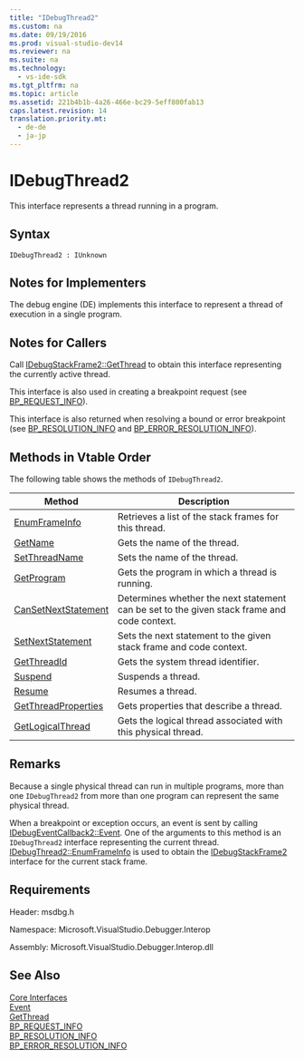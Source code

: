```yaml
---
title: "IDebugThread2"
ms.custom: na
ms.date: 09/19/2016
ms.prod: visual-studio-dev14
ms.reviewer: na
ms.suite: na
ms.technology: 
  - vs-ide-sdk
ms.tgt_pltfrm: na
ms.topic: article
ms.assetid: 221b4b1b-4a26-466e-bc29-5eff800fab13
caps.latest.revision: 14
translation.priority.mt: 
  - de-de
  - ja-jp
---
```

# IDebugThread2
This interface represents a thread running in a program.  
  
## Syntax  
  
```  
IDebugThread2 : IUnknown  
```  
  
## Notes for Implementers  
 The debug engine (DE) implements this interface to represent a thread of execution in a single program.  
  
## Notes for Callers  
 Call [IDebugStackFrame2::GetThread](../vs140/IDebugStackFrame2--GetThread.md) to obtain this interface representing the currently active thread.  
  
 This interface is also used in creating a breakpoint request (see [BP_REQUEST_INFO](../vs140/BP_REQUEST_INFO.md)).  
  
 This interface is also returned when resolving a bound or error breakpoint (see [BP_RESOLUTION_INFO](../vs140/BP_RESOLUTION_INFO.md) and [BP_ERROR_RESOLUTION_INFO](../vs140/BP_ERROR_RESOLUTION_INFO.md)).  
  
## Methods in Vtable Order  
 The following table shows the methods of `IDebugThread2`.  
  
|Method|Description|  
|------------|-----------------|  
|[EnumFrameInfo](../vs140/IDebugThread2--EnumFrameInfo.md)|Retrieves a list of the stack frames for this thread.|  
|[GetName](../vs140/IDebugThread2--GetName.md)|Gets the name of the thread.|  
|[SetThreadName](../vs140/IDebugThread2--SetThreadName.md)|Sets the name of the thread.|  
|[GetProgram](../vs140/IDebugThread2--GetProgram.md)|Gets the program in which a thread is running.|  
|[CanSetNextStatement](../vs140/IDebugThread2--CanSetNextStatement.md)|Determines whether the next statement can be set to the given stack frame and code context.|  
|[SetNextStatement](../vs140/IDebugThread2--SetNextStatement.md)|Sets the next statement to the given stack frame and code context.|  
|[GetThreadId](../vs140/IDebugThread2--GetThreadId.md)|Gets the system thread identifier.|  
|[Suspend](../vs140/IDebugThread2--Suspend.md)|Suspends a thread.|  
|[Resume](../vs140/IDebugThread2--Resume.md)|Resumes a thread.|  
|[GetThreadProperties](../vs140/IDebugThread2--GetThreadProperties.md)|Gets properties that describe a thread.|  
|[GetLogicalThread](../vs140/IDebugThread2--GetLogicalThread.md)|Gets the logical thread associated with this physical thread.|  
  
## Remarks  
 Because a single physical thread can run in multiple programs, more than one `IDebugThread2` from more than one program can represent the same physical thread.  
  
 When a breakpoint or exception occurs, an event is sent by calling [IDebugEventCallback2::Event](../vs140/IDebugEventCallback2--Event.md). One of the arguments to this method is an `IDebugThread2` interface representing the current thread. [IDebugThread2::EnumFrameInfo](../vs140/IDebugThread2--EnumFrameInfo.md) is used to obtain the [IDebugStackFrame2](../vs140/IDebugStackFrame2.md) interface for the current stack frame.  
  
## Requirements  
 Header: msdbg.h  
  
 Namespace: Microsoft.VisualStudio.Debugger.Interop  
  
 Assembly: Microsoft.VisualStudio.Debugger.Interop.dll  
  
## See Also  
 [Core Interfaces](../vs140/Core-Interfaces.md)   
 [Event](../vs140/IDebugEventCallback2--Event.md)   
 [GetThread](../vs140/IDebugStackFrame2--GetThread.md)   
 [BP_REQUEST_INFO](../vs140/BP_REQUEST_INFO.md)   
 [BP_RESOLUTION_INFO](../vs140/BP_RESOLUTION_INFO.md)   
 [BP_ERROR_RESOLUTION_INFO](../vs140/BP_ERROR_RESOLUTION_INFO.md)